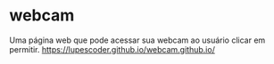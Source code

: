 # webcam
Uma página web que pode acessar sua webcam ao usuário clicar em permitir.
https://lupescoder.github.io/webcam.github.io/

